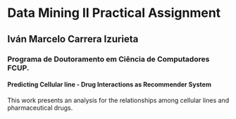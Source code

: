 # Data Mining II Practical Assignment

## Iván Marcelo Carrera Izurieta
### Programa de Doutoramento em Ciência de Computadores FCUP.

#### Predicting Cellular line - Drug Interactions as Recommender System
This work presents an analysis for the relationships among cellular lines and pharmaceutical drugs.

